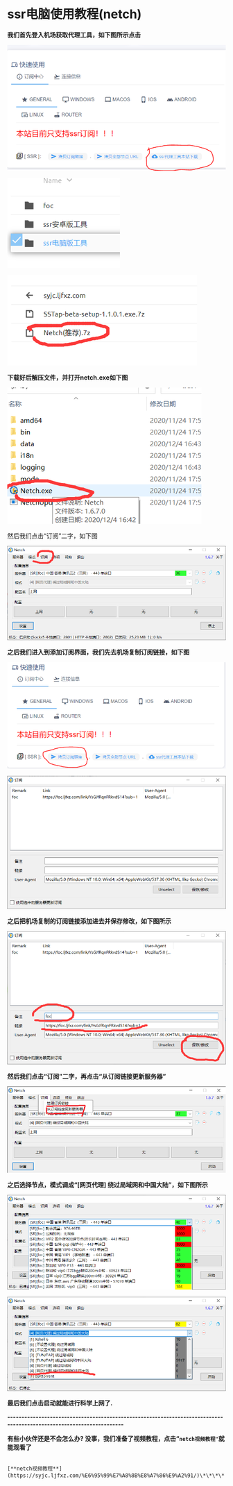 # ssr电脑使用教程\(netch\)

**我们首先登入机场获取代理工具，如下图所示点击**

![](.gitbook/assets/1.png)

![](.gitbook/assets/6%20%282%29.png)

![](.gitbook/assets/1%20%283%29.png)

**下载好后解压文件，并打开netch.exe如下图**

![](.gitbook/assets/2%20%281%29.png)

然后我们点击“订阅”二字，如下图

![](.gitbook/assets/3%20%282%29.png)

**之后我们进入到添加订阅界面，我们先去机场复制订阅链接，如下图**

![](.gitbook/assets/4%20%281%29.png)

![](.gitbook/assets/4.png)

**之后把机场复制的订阅链接添加进去并保存修改，如下图所示**

![](.gitbook/assets/5%20%281%29.png)

**然后我们点击“订阅”二字，再点击“从订阅链接更新服务器”**

![](.gitbook/assets/6%20%281%29%20%281%29.png)

**之后选择节点，模式调成“\[网页代理\] 绕过局域网和中国大陆”，如下图所示**

![](.gitbook/assets/7.png)

![](.gitbook/assets/8.png)

**最后我们点击启动就能进行科学上网了.**

**---------------------------------------------------------------------------------------------------------------------**

**有些小伙伴还是不会怎么办? 没事，我们准备了视频教程，点击“`netch视频教程"`就能观看了**

                                                                           [**netch视频教程**](https://syjc.ljfxz.com/%E6%95%99%E7%A8%8B%E8%A7%86%E9%A2%91/)\*\*\*\*

